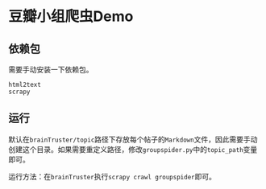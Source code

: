 # 豆瓣小组爬虫Demo

## 依赖包
需要手动安装一下依赖包。

```
html2text
scrapy
```

## 运行

默认在`brainTruster/topic`路径下存放每个帖子的`Markdown`文件，因此需要手动创建这个目录。如果需要重定义路径，修改`groupspider.py`中的`topic_path`变量即可。

运行方法：在`brainTruster`执行`scrapy crawl groupspider`即可。

